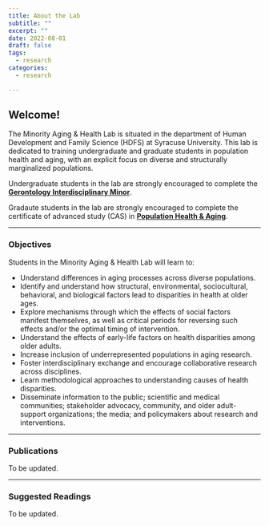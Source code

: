 ```yaml
---
title: About the Lab
subtitle: ""
excerpt: ""
date: 2022-08-01
draft: false
tags:
  - research
categories:
  - research

---
```



## Welcome!

The Minority Aging & Health Lab is situated in the department of Human Development and Family Science (HDFS) at Syracuse University. This lab is dedicated to training undergraduate and graduate students in population health and aging, with an explicit focus on diverse and structurally marginalized populations.  

Undergraduate students in the lab are strongly encouraged to complete the [**Gerontology Interdisciplinary Minor**](https://asi.syr.edu/education/undergraduate-gerontology-minor/).

Gradaute students in the lab are strongly encouraged to complete the certificate of advanced study (CAS) in [**Population Health & Aging**](https://asi.syr.edu/education/21602-2/).

---

### Objectives 

Students in the Minority Aging & Health Lab will learn to:

- Understand differences in aging processes across diverse populations. 
- Identify and understand how structural, environmental, sociocultural, behavioral, and biological factors lead to disparities in health at older ages.
- Explore mechanisms through which the effects of social factors manifest themselves, as well as critical periods for reversing such effects and/or the optimal timing of intervention.
- Understand the effects of early-life factors on health disparities among older adults.
- Increase inclusion of underrepresented populations in aging research.
- Foster interdisciplinary exchange and encourage collaborative research across disciplines.
- Learn methodological approaches to understanding causes of health disparities.
- Disseminate information to the public; scientific and medical communities; stakeholder advocacy, community, and older adult-support organizations; the media; and policymakers about research and interventions.



---

### Publications

To be updated.


---

### Suggested Readings

To be updated.
 
